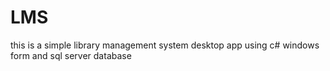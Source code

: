 # LMS
this is a simple library management system desktop app using c# windows form and sql server database
